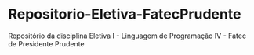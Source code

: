 # Repositorio-Eletiva-FatecPrudente
Repositório da disciplina Eletiva I - Linguagem de Programação IV - Fatec de Presidente Prudente 
